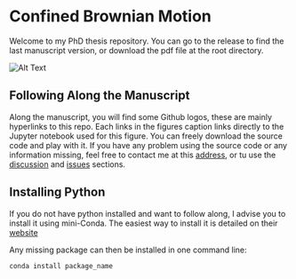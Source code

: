 # Confined Brownian Motion

Welcome to my PhD thesis repository. You can go to the release to find the last manuscript version, or download the pdf file at the root directory.

![Alt Text](https://i.ibb.co/Yp7QDVm/RENDU-16-10-MAX.png)



## Following Along the Manuscript
Along the manuscript, you will find some Github logos, these are mainly hyperlinks to this repo. Each links in the figures caption links directly to the Jupyter notebook used for this figure. You can freely download the source code and play with it. If you have any problem using the source code or any information missing, feel free to contact me at this [address](mailto:lavaudmaxime.ml@gmail.com), or tu use the [discussion](https://github.com/eXpensia/Confined-Brownian-Motion/discussions) and [issues](https://github.com/eXpensia/Confined-Brownian-Motion/issues) sections.

## Installing Python

If you do not have python installed and want to follow along, I advise you to install it using mini-Conda.
The easiest way to install it is detailed on their [website](https://conda.io/projects/conda/en/latest/user-guide/install/index.html)

Any missing package can then be installed in one command line:

```
conda install package_name
```




